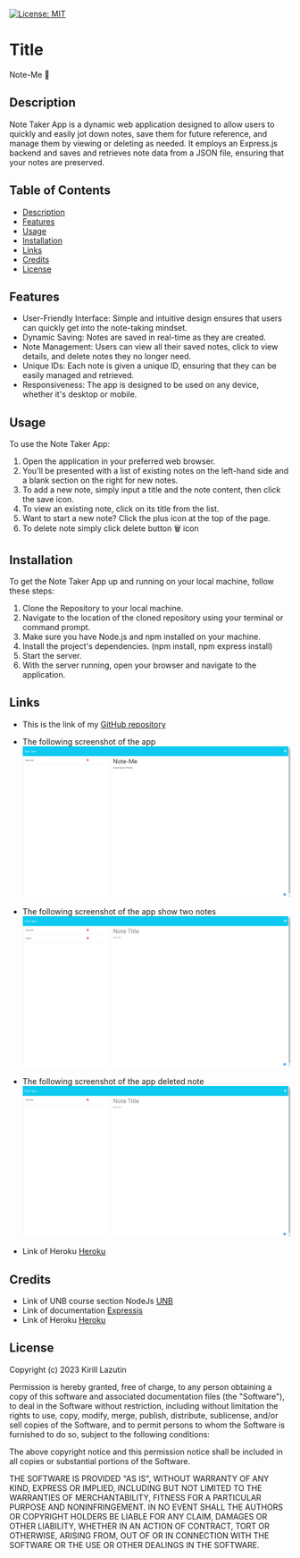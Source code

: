 [![License: MIT](https://img.shields.io/badge/License-MIT-yellow.svg)](https://opensource.org/licenses/MIT)

# Title

Note-Me 📝

## Description

Note Taker App is a dynamic web application designed to allow users to quickly and easily jot down notes, save them for future reference, and manage them by viewing or deleting as needed. It employs an Express.js backend and saves and retrieves note data from a JSON file, ensuring that your notes are preserved.

## Table of Contents

- [Description](#description)
- [Features](#features)
- [Usage](#usage)
- [Installation](#installation)
- [Links](#links)
- [Credits](#credits)
- [License](#license)

## Features

- User-Friendly Interface: Simple and intuitive design ensures that users can quickly get into the note-taking mindset.
- Dynamic Saving: Notes are saved in real-time as they are created.
- Note Management: Users can view all their saved notes, click to view details, and delete notes they no longer need.
- Unique IDs: Each note is given a unique ID, ensuring that they can be easily managed and retrieved.
- Responsiveness: The app is designed to be used on any device, whether it's desktop or mobile.

## Usage

To use the Note Taker App:

1. Open the application in your preferred web browser.
2. You'll be presented with a list of existing notes on the left-hand side and a blank section on the right for new notes.
3. To add a new note, simply input a title and the note content, then click the save icon.
4. To view an existing note, click on its title from the list.
5. Want to start a new note? Click the plus icon at the top of the page.
6. To delete note simply click delete button 🗑️ icon

## Installation

To get the Note Taker App up and running on your local machine, follow these steps:

1. Clone the Repository to your local machine.
2. Navigate to the location of the cloned repository using your terminal or command prompt.
3. Make sure you have Node.js and npm installed on your machine.
4. Install the project's dependencies. (npm install, npm express install)
5. Start the server.
6. With the server running, open your browser and navigate to the application.

## Links

- This is the link of my [GitHub repository](https://github.com/Kirill777-web/Note-Me)
- The following screenshot of the app ![Note-Me](/Assets/Added%20Note%20to%20the%20app.png)
- The following screenshot of the app show two notes ![Note-Me](/Assets/Two%20Notes.png)
- The following screenshot of the app deleted note ![Note-Me](/Assets/Deleted%20one%20note.png)

- Link of Heroku [Heroku]()

## Credits

- Link of UNB course section NodeJs [UNB](https://courses.bootcampspot.com/)
- Link of documentation [Expressjs](https://expressjs.com/)
- Link of Heroku [Heroku](https://heroku.com/)

## License

Copyright (c) 2023 Kirill Lazutin

Permission is hereby granted, free of charge, to any person obtaining a copy of this software and associated documentation files (the "Software"), to deal in the Software without restriction, including without limitation the rights to use, copy, modify, merge, publish, distribute, sublicense, and/or sell copies of the Software, and to permit persons to whom the Software is furnished to do so, subject to the following conditions:

The above copyright notice and this permission notice shall be included in all copies or substantial portions of the Software.

THE SOFTWARE IS PROVIDED "AS IS", WITHOUT WARRANTY OF ANY KIND, EXPRESS OR IMPLIED, INCLUDING BUT NOT LIMITED TO THE WARRANTIES OF MERCHANTABILITY, FITNESS FOR A PARTICULAR PURPOSE AND NONINFRINGEMENT. IN NO EVENT SHALL THE AUTHORS OR COPYRIGHT HOLDERS BE LIABLE FOR ANY CLAIM, DAMAGES OR OTHER LIABILITY, WHETHER IN AN ACTION OF CONTRACT, TORT OR OTHERWISE, ARISING FROM, OUT OF OR IN CONNECTION WITH THE SOFTWARE OR THE USE OR OTHER DEALINGS IN THE SOFTWARE.
